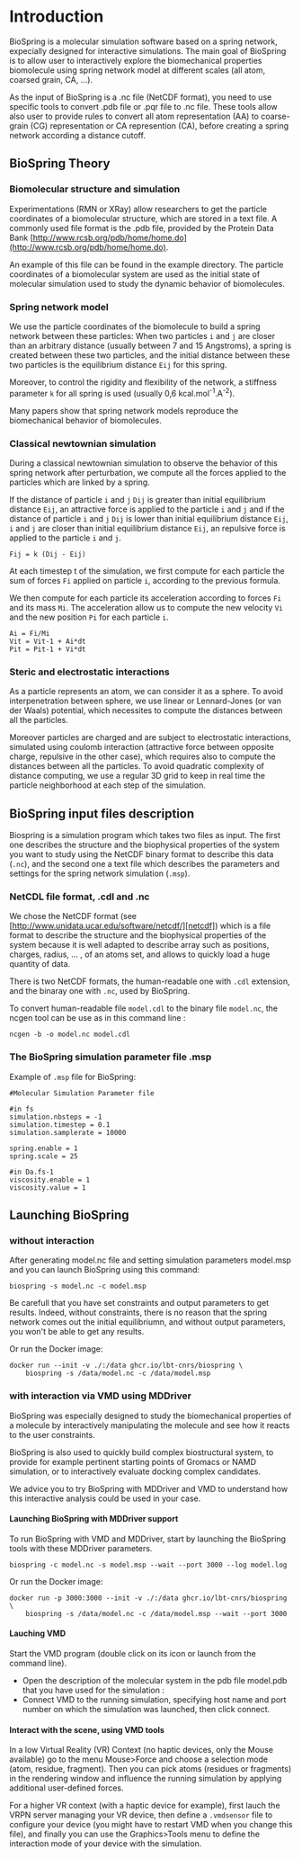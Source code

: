 # Introduction

BioSpring is a molecular simulation software based on a spring network, expecially designed for interactive simulations. The main goal of BioSpring is to allow user to interactively explore the biomechanical properties biomolecule using spring network model at different scales (all atom, coarsed grain, CA, ...).

As the input of BioSpring is a .nc file (NetCDF format), you need to use specific tools to convert .pdb file or .pqr file  to .nc file. These tools allow also user to provide rules to convert all atom representation (AA) to coarse-grain (CG) representation or CA represention (CA), before creating a spring network according a distance cutoff.


## BioSpring Theory


### Biomolecular structure and simulation

Experimentations (RMN or XRay) allow researchers to get the particle coordinates of a biomolecular structure, which are stored in a text file. A commonly used file format is the .pdb file, provided by the Protein Data Bank [http://www.rcsb.org/pdb/home/home.do](http://www.rcsb.org/pdb/home/home.do).

An example of this file can be found in the example directory. The particle coordinates of a biomolecular system are used as the initial state of molecular simulation used to study the dynamic behavior of biomolecules.


### Spring network model

We use the particle coordinates of the biomolecule to build a spring network between these particles:
When two particles `i` and `j` are closer than an arbitrary distance (usually between 7 and 15 Angstroms), a spring is created between these two particles, and the initial distance between these two particles is the equilibrium distance `Eij` for this spring.

Moreover, to control the rigidity and flexibility of the network, a stiffness parameter `k` for all spring is used (usually 0,6 kcal.mol<sup>-1</sup>.A<sup>-2</sup>).

Many papers show that spring network models reproduce the biomechanical behavior of biomolecules.

### Classical newtownian simulation

During a classical newtownian simulation to observe the behavior of this spring network after perturbation, we compute all the forces applied to the particles which are linked by a spring.

If the distance of particle `i` and `j` `Dij` is greater than initial equilibrium distance `Eij`, an attractive force is applied to the particle `i` and `j` and if the distance of particle `i` and `j` `Dij` is lower than initial equilibrium distance `Eij`, `i` and `j` are closer than initial equilibrium distance `Eij`, an repulsive force is applied to the particle `i` and `j`.

	Fij = k (Dij - Eij)

At each timestep t of the simulation, we first compute for each particle the sum of forces `Fi` applied on particle `i`, according to the previous formula.

We then compute for each particle its acceleration according to forces `Fi` and its mass `Mi`. The acceleration allow us to compute the new velocity `Vi` and the new position `Pi` for each particle `i`.

	Ai = Fi/Mi
	Vit = Vit-1 + Ai*dt
	Pit = Pit-1 + Vi*dt

### Steric and electrostatic interactions

As a particle represents an atom, we can consider it as a sphere. To avoid interpenetration between sphere, we use linear or Lennard-Jones (or van der Waals) potential, which necessites to compute the distances between all the particles.

Moreover particles are charged and are subject to electrostatic interactions, simulated using coulomb interaction (attractive force between opposite charge, repulsive in the other case), which requires also to compute the distances between all the particles. To avoid quadratic complexity of distance computing, we use a regular 3D grid to keep in real time the particle neighborhood at each step of the simulation.



## BioSpring input files description

Biospring is a simulation program which takes two files as input. The first one describes the structure and the biophysical properties of the system you want to study using the NetCDF binary format to describe this data (`.nc`), and the second one a text file which describes the parameters and settings for the spring network simulation (`.msp`).


### NetCDL file format, .cdl and .nc

We chose the NetCDF format (see [http://www.unidata.ucar.edu/software/netcdf/][netcdf]) which is a file format to describe the structure and the biophysical properties of the system because it is well adapted to describe array such as positions, charges, radius, ... , of an atoms set, and allows to quickly load a huge quantity of data.

There is two NetCDF formats, the human-readable one with `.cdl` extension, and the binaray one with `.nc`, used by BioSpring.

To convert human-readable file `model.cdl` to the binary file `model.nc`, the ncgen tool can be use as in this command line :

	ncgen -b -o model.nc model.cdl


### The BioSpring simulation parameter file .msp

Example of `.msp` file for BioSpring:

	#Molecular Simulation Parameter file

	#in fs
	simulation.nbsteps = -1
	simulation.timestep = 0.1
	simulation.samplerate = 10000

	spring.enable = 1
	spring.scale = 25

	#in Da.fs-1
	viscosity.enable = 1
	viscosity.value = 1



## Launching BioSpring


### without interaction

After generating model.nc file and setting simulation parameters model.msp and you can launch BioSpring using this command:

    biospring -s model.nc -c model.msp

Be carefull that you have set constraints and output parameters to get results. Indeed, without constraints, there is no reason that the spring
network comes out the initial equilibriumn, and without output parameters, you won't be able to get any results.

Or run the Docker image:

	docker run --init -v ./:/data ghcr.io/lbt-cnrs/biospring \
		biospring -s /data/model.nc -c /data/model.msp

### with interaction via VMD using MDDriver

BioSpring was especially designed to study the biomechanical properties of a molecule by interactively manipulating the molecule and see how it reacts to the user constraints.

BioSpring is also used to quickly build complex biostructural system, to provide for example pertinent starting points of Gromacs or NAMD simulation, or to interactively evaluate docking complex candidates.

We advice you to try BioSpring with MDDriver and VMD to understand how this interactive analysis could be used in your case.

#### Launching BioSpring with MDDriver support

To run BioSpring with VMD and MDDriver, start by launching the BioSpring tools with these MDDriver parameters.

	biospring -c model.nc -s model.msp --wait --port 3000 --log model.log

Or run the Docker image:

	docker run -p 3000:3000 --init -v ./:/data ghcr.io/lbt-cnrs/biospring \
		biospring -s /data/model.nc -c /data/model.msp --wait --port 3000

#### Lauching VMD
Start the VMD program (double click on its icon or launch from the command line).

  - Open the description of the molecular system in the pdb file model.pdb that you have used for the simulation :
  - Connect VMD to the running simulation, specifying host name and port number on which the simulation was launched, then click connect.


#### Interact with the scene, using VMD tools

In a low Virtual Reality (VR) Context (no haptic devices, only the Mouse available) go to the menu Mouse>Force and choose a selection mode (atom, residue, fragment). Then you can pick atoms (residues or fragments) in the rendering window and influence the running simulation by applying additional user-defined forces.

For a higher VR context (with a haptic device for example), first lauch the VRPN server managing your VR device, then define a `.vmdsensor` file to configure your device (you might have to restart VMD when you change this file), and finally you can use the Graphics>Tools menu to define the interaction mode of your device with the simulation.



